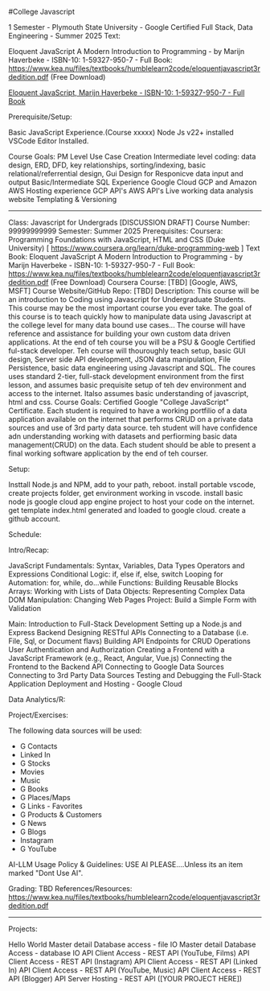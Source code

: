#College Javascript

1 Semester - Plymouth State University - Google Certified Full Stack, Data Engineering - Summer 2025
Text:

Eloquent JavaScript A Modern Introduction to Programming - by Marijn Haverbeke - ISBN-10: 1-59327-950-7 - Full Book:  https://www.kea.nu/files/textbooks/humblelearn2code/eloquentjavascript3rdedition.pdf (Free Download)




[Eloquent JavaScript, Marijn Haverbeke - ISBN-10: 1-59327-950-7 - Full Book   ](https://www.kea.nu/files/textbooks/humblelearn2code/eloquentjavascript3rdedition.pdf)

Prerequisite/Setup:

Basic JavaScript Experience.(Course xxxxx)
Node Js v22+ installed 
VSCode Editor Installed.

Course Goals:
PM Level Use Case Creation 
Intermediate level coding: data design, ERD, DFD, key relationships, sorting/indexing, basic relational/referrential design, 
Gui Design for Responicve data input and output
Basic/Intermediate SQL Experience
Google Cloud GCP and Amazon AWS Hosting experience
GCP API's
AWS API's
Live working data analysis website 
Templating & Versioning

***

Class:  Javascript for Undergrads [DISCUSSION DRAFT]
Course Number: 99999999999
Semester: Summer 2025
Prerequisites:  Coursera:  Programming Foundations with JavaScript, HTML and CSS (Duke University) [ https://www.coursera.org/learn/duke-programming-web ]
Text Book: Eloquent JavaScript A Modern Introduction to Programming - by Marijn Haverbeke - ISBN-10: 1-59327-950-7 - Full Book:  https://www.kea.nu/files/textbooks/humblelearn2code/eloquentjavascript3rdedition.pdf (Free Download)
Coursera Course:  [TBD] [Google, AWS, MSFT]
Course Website/GitHub Repo: [TBD]
Description:  This course will be an introduction to Coding using Javascript for Undergraduate Students.  This course may be the most important course you ever take.  The goal of this course is to teach quickly how to manipulate data using Javascript at the college level for many data bound use cases...  The course will have reference and assistance for building your own custom data driven applications.  At the end of teh course you will be a PSU & Google Certified ful-stack developer. Teh course will thouroughly teach setup, basic GUI design, Server side API development, JSON data manipulation, File Persistence, basic data engineering using Javascript and SQL.  The coures uses standard 2-tier, full-stack development environment from the first lesson, and assumes basic prequisite setup of teh dev environment and access to the internet.  Italso assumes basic understanding of javascript, html and css.
Course Goals: Certified Google "College JavaScript" Certificate.  Each student is required to have a working portfilio of a data application available on the internet that performs CRUD on a private data sources and use of 3rd party data source.  teh student will have confidence adn understanding working with datasets and perfiorming basic data management(CRUD) on the data.  Each student should be able to present a final working software application by the end of teh courser.


Setup:  

Insttall Node.js and NPM, add to your path, reboot.
install portable vscode, create projects folder, get environment working in vscode.
install basic node js google cloud app engine project to host your code on the internet.
get template index.html generated and loaded to google cloud.
create a github account.






Schedule:

Intro/Recap:


JavaScript Fundamentals: Syntax, Variables, Data Types
Operators and Expressions
Conditional Logic: if, else if, else, switch
Looping for Automation: for, while, do...while
Functions: Building Reusable Blocks
Arrays: Working with Lists of Data
Objects: Representing Complex Data
DOM Manipulation: Changing Web Pages
Project: Build a Simple Form with Validation


Main:
Introduction to Full-Stack Development
Setting up a Node.js and Express Backend
Designing RESTful APIs
Connecting to a Database (i.e. File, Sql, or Document flavs)
Building API Endpoints for CRUD Operations
User Authentication and Authorization
Creating a Frontend with a JavaScript Framework (e.g., React, Angular, Vue.js)
Connecting the Frontend to the Backend API
Connecting to Google Data Sources
Connecting to 3rd Party Data Sources
Testing and Debugging the Full-Stack Application
Deployment and Hosting - Google Cloud

Data Analytics/R:


Project/Exercises:

The following data sources will be used:
- G Contacts
- Linked In
- G Stocks
- Movies
- Music
- G Books
- G Places/Maps
- G Links - Favorites
- G Products & Customers
- G News
- G Blogs
- Instagram
- G YouTube



AI-LLM Usage Policy & Guidelines:  USE AI PLEASE....Unless its an item marked "Dont Use AI".

Grading: TBD
References/Resources: 
https://www.kea.nu/files/textbooks/humblelearn2code/eloquentjavascript3rdedition.pdf




***

Projects:

Hello World
Master detail Database access - file IO
Master detail Database Access - database IO
API Client Access - REST API (YouTube, Films)
API Client Access - REST API (Instagram)
API Client Access - REST API (Linked In)
API Client Access - REST API (YouTube, Music)
API Client Access - REST API (Blogger)
API Server Hosting - REST API ([YOUR PROJECT HERE])
